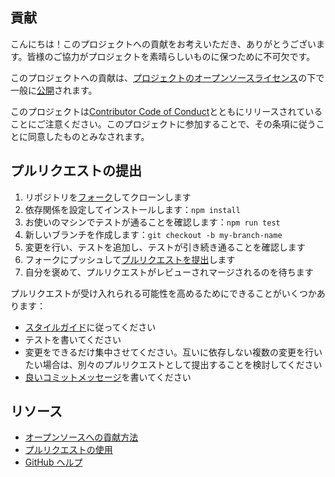 ## 貢献

[fork]: https://github.com/github/REPO/fork
[pr]: https://github.com/github/REPO/compare
[style]: https://github.com/styleguide/ruby
[code-of-conduct]: CODE_OF_CONDUCT.md

こんにちは！このプロジェクトへの貢献をお考えいただき、ありがとうございます。皆様のご協力がプロジェクトを素晴らしいものに保つために不可欠です。

このプロジェクトへの貢献は、[プロジェクトのオープンソースライセンス](LICENSE.md)の下で一般に[公開](https://help.github.com/articles/github-terms-of-service/#6-contributions-under-repository-license)されます。

このプロジェクトは[Contributor Code of Conduct][code-of-conduct]とともにリリースされていることにご注意ください。このプロジェクトに参加することで、その条項に従うことに同意したものとみなされます。

## プルリクエストの提出

1. リポジトリを[フォーク][fork]してクローンします
1. 依存関係を設定してインストールします：`npm install`
1. お使いのマシンでテストが通ることを確認します：`npm run test`
1. 新しいブランチを作成します：`git checkout -b my-branch-name`
1. 変更を行い、テストを追加し、テストが引き続き通ることを確認します
1. フォークにプッシュして[プルリクエストを提出][pr]します
1. 自分を褒めて、プルリクエストがレビューされマージされるのを待ちます

プルリクエストが受け入れられる可能性を高めるためにできることがいくつかあります：

- [スタイルガイド][style]に従ってください
- テストを書いてください
- 変更をできるだけ集中させてください。互いに依存しない複数の変更を行いたい場合は、別々のプルリクエストとして提出することを検討してください
- [良いコミットメッセージ](http://tbaggery.com/2008/04/19/a-note-about-git-commit-messages.html)を書いてください

## リソース

- [オープンソースへの貢献方法](https://opensource.guide/how-to-contribute/)
- [プルリクエストの使用](https://help.github.com/articles/about-pull-requests/)
- [GitHub ヘルプ](https://help.github.com)